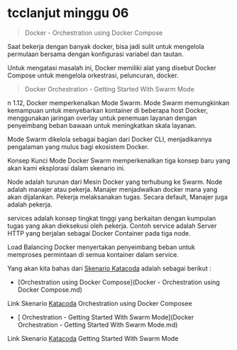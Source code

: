# tcclanjut minggu     06


>Docker - Orchestration using Docker Compose

Saat bekerja dengan banyak docker, bisa jadi sulit untuk mengelola permulaan bersama dengan konfigurasi variabel dan tautan. 

Untuk mengatasi masalah ini, Docker memiliki alat yang disebut Docker Compose untuk mengelola orkestrasi, peluncuran, docker.

> Docker Orchestration - Getting Started With Swarm Mode

n 1.12, Docker memperkenalkan Mode Swarm. Mode Swarm memungkinkan kemampuan untuk menyebarkan kontainer di beberapa host Docker, menggunakan jaringan overlay untuk penemuan layanan dengan penyeimbang beban bawaan untuk meningkatkan skala layanan.

Mode Swarm dikelola sebagai bagian dari Docker CLI, menjadikannya pengalaman yang mulus bagi ekosistem Docker.

Konsep Kunci
Mode Docker Swarm memperkenalkan tiga konsep baru yang akan kami eksplorasi dalam skenario ini.

Node adalah turunan dari Mesin Docker yang terhubung ke Swarm. Node adalah manajer atau pekerja. Manajer menjadwalkan docker mana yang akan dijalankan. Pekerja melaksanakan tugas. Secara default, Manajer juga adalah pekerja.

services adalah konsep tingkat tinggi yang berkaitan dengan kumpulan tugas yang akan dieksekusi oleh pekerja. Contoh service adalah Server HTTP yang berjalan sebagai Docker Container pada tiga node.

Load Balancing Docker menyertakan penyeimbang beban untuk memproses permintaan di semua kontainer dalam service.


Yang akan kita bahas dari [Skenario Katacoda](https://www.katacoda.com/) adalah sebagai berikut :

 * [Orchestration using Docker Compose](Docker - Orchestration using Docker Compose.md) 

 Link Skenario  [Katacoda](https://www.katacoda.com/courses/docker/11)
   Orchestration using Docker Composee
  * [ Orchestration - Getting Started With Swarm Mode](Docker Orchestration - Getting Started With Swarm Mode.md) 

  Link Skenario [Katacoda](https://www.katacoda.com/courses/docker/getting-started-with-swarm-mode) Getting Started With Swarm Mode